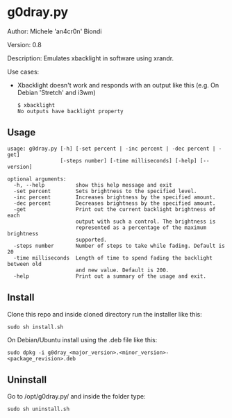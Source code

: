 # g0dray.py
Author: Michele 'an4cr0n' Biondi

Version: 0.8

Description: Emulates xbacklight in software using xrandr.

Use cases:
  - Xbacklight doesn't work and responds with an output like this (e.g. On Debian 'Stretch' and i3wm) 
    ```
    $ xbacklight
    No outputs have backlight property
    ```


## Usage
```
usage: g0dray.py [-h] [-set percent | -inc percent | -dec percent | -get]
                 [-steps number] [-time milliseconds] [-help] [--version]

optional arguments:
  -h, --help          show this help message and exit
  -set percent        Sets brightness to the specified level.
  -inc percent        Increases brightness by the specified amount.
  -dec percent        Decreases brightness by the specified amount.
  -get                Print out the current backlight brightness of each
                      output with such a control. The brightness is
                      represented as a percentage of the maximum brightness
                      supported.
  -steps number       Number of steps to take while fading. Default is 20
  -time milliseconds  Length of time to spend fading the backlight between old
                      and new value. Default is 200.
  -help               Print out a summary of the usage and exit.
```

## Install
Clone this repo and inside cloned directory run the installer like this:
```
sudo sh install.sh
```

On Debian/Ubuntu install using the .deb file like this:
```
sudo dpkg -i g0dray_<major_version>.<minor_version>-<package_revision>.deb
```

## Uninstall
Go to /opt/g0dray.py/ and inside the folder type:
```
sudo sh uninstall.sh
```

